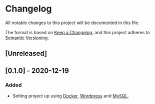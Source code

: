 # Changelog
All notable changes to this project will be documented in this file.

The format is based on [Keep a Changelog](https://keepachangelog.com/en/1.0.0/),
and this project adheres to [Semantic Versioning](https://semver.org/spec/v2.0.0.html).

## [Unreleased]

## [0.1.0] - 2020-12-19

### Added

- Setting project up using [Docker](https://www.docker.com/), [Wordpress](https://wordpress.com/) and [MySQL](https://www.mysql.com/).
